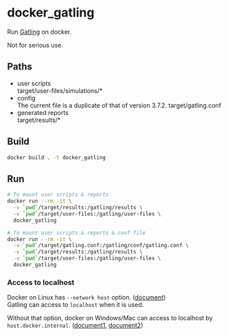 # docker_gatling
Run [Gatling](https://gatling.io/) on docker.

Not for serious use.

## Paths
- user scripts  
  target/user-files/simulations/*
- config  
  The current file is a duplicate of that of version 3.7.2.
  target/gatling.conf
- generated reports  
  target/results/*

## Build
```sh
docker build . -t docker_gatling
```

## Run
```sh
# To mount user scripts & reports
docker run --rm -it \
  -v `pwd`/target/results:/gatling/results \
  -v `pwd`/target/user-files:/gatling/user-files \
  docker_gatling

# To mount user scripts & reports & conf file
docker run --rm -it \
  -v `pwd`/target/gatling.conf:/gatling/conf/gatling.conf \
  -v `pwd`/target/results:/gatling/results \
  -v `pwd`/target/user-files:/gatling/user-files \
  docker_gatling
```

### Access to localhost
Docker on Linux has `--network host` option. ([document](https://docs.docker.com/network/host/))  
Gatling can access to `localhost` when it is used.

Without that option, docker on Windows/Mac can access to localhost by `host.docker.internal`. ([document1](https://docs.docker.com/desktop/mac/networking/), [document2](https://docs.docker.com/desktop/windows/networking/))
